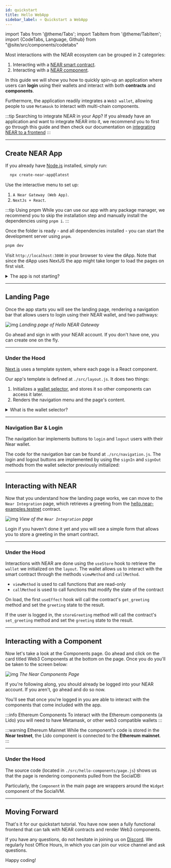 ```yaml
---
id: quickstart
title: Hello WebApp
sidebar_label: ⭐ Quickstart a WebApp
---
```

import Tabs from '@theme/Tabs';
import TabItem from '@theme/TabItem';
import {CodeTabs, Language, Github} from "@site/src/components/codetabs"

Most interactions with the NEAR ecosystem can be grouped in 2 categories: 
1. Interacting with a [NEAR smart contract](./integrate-contracts.md).
2. Interacting with a [NEAR component](./integrate-components.md).

In this guide we will show you how to quickly spin-up an application where users can **login** using their wallets and interact with both **contracts** and **components**.

Furthermore, the application readily integrates a `Web3 wallet`, allowing people to use `Metamask` to interact with multi-chain components.

:::tip Searching to integrate NEAR in your App?
If you already have an application and want to integrate NEAR into it, we recommend you to first go through this guide and then check our documentation on [integrating NEAR to a frontend](./integrate-contracts.md)
:::

---

## Create NEAR App
If you already have [Node.js](https://nodejs.org/en/download) installed, simply run:

```bash 
  npx create-near-app@latest
```

Use the interactive menu to set up:
1. `A Near Gateway (Web App)`.
2. `NextJs + React`.

:::tip Using pnpm
While you can use our app with any package manager, we recommend you to skip the installation step and manually install the dependencies using `pnpm i`.
:::

Once the folder is ready - and all dependencies installed - you can start the development server using `pnpm`. 

```bash 
pnpm dev
```

Visit `http://localhost:3000` in your browser to view the dApp. Note that since the dApp uses NextJS the app might take longer to load the pages on first visit.

<details>
<summary> The app is not starting? </summary>

Make sure you are using **node >= v18**, you can easily switch versions using `nvm use 18`

</details>

---

## Landing Page

Once the app starts you will see the landing page, rendering a navigation bar that allows users to login using their NEAR wallet, and two pathways:

![img](/docs/assets/examples/hello-near-landing-page.png)
*Landing page of Hello NEAR Gateway*

Go ahead and sign in with your NEAR account. If you don't have one, you can create one on the fly.

<hr className="subsection" />

### Under the Hood

[Next.js](https://nextjs.org/) uses a template system, where each page is a React component.

Our app's template is defined at `./src/layout.js`. It does two things:

1. Initializes a [wallet selector](../../4.tools/wallet-selector.md), and stores it so other components can access it later.
2. Renders the navigation menu and the page's content.

<Github url="https://github.com/near-examples/hello-near-examples/blob/master/frontend/src/layout.js" language="jsx" start="18" end="25" />

<details>
<summary>What is the wallet selector?</summary>

The wallet selector is a component that allows users to select their preferred Near wallet to login. Our application implements a `useInitWallet` hook, that initializes a wallet selector and stores it so other components can access it later.  

</details>

<hr className="subsection" />

### Navigation Bar & Login
The navigation bar implements buttons to `login` and `logout` users with their Near wallet.

The code for the navigation bar can be found at `./src/navigation.js`. The login and logout buttons are implemented by using the `signIn` and `signOut` methods from the wallet selector previously initialized:

<Github url="https://github.com/near-examples/hello-near-examples/blob/master/frontend/src/components/navigation.js" language="jsx" start="10" end="23" />

---

## Interacting with NEAR

Now that you understand how the landing page works, we can move to the `Near Integration` page, which retrieves a greeting from the [hello.near-examples.testnet](https://testnet.nearblocks.io/address/hello.near-examples.testnet) contract.

![img](/docs/assets/examples/hello-near-gateway.png)
*View of the `Near Integration` page*

Login if you haven't done it yet and you will see a simple form that allows you to store a greeting in the smart contract.

<hr className="subsection" />

### Under the Hood
Interactions with NEAR are done using the `useStore` hook to retrieve the `wallet` we initialized on the `layout`. The wallet allows us to interact with the smart contract through the methods `viewMethod` and `callMethod`.

- `viewMethod` is used to call functions that are read-only
- `callMethod` is used to call functions that modify the state of the contract 

<Github url="https://github.com/near-examples/hello-near-examples/blob/master/frontend/src/pages/hello-near/index.js" language="jsx" start="14" end="38" />

On load, the first `useEffect` hook will call the contract's `get_greeting` method and set the `greeting` state to the result.

If the user is logged in, the `storeGreeting` method will call the contract's `set_greeting` method and set the `greeting` state to the result.

---

## Interacting with a Component

Now let's take a look at the Components page. Go ahead and click on the card titled Web3 Components at the bottom on the page. Once you do you'll be taken to the screen below:

![img](/docs/assets/examples/hello-near-components.png)
*The Near Components Page*

If you're following along, you should already be logged into your NEAR account. If you aren't, go ahead and do so now.

You'll see that once you're logged in you are able to interact with the components that come included with the app.

:::info Ethereum Components
To interact with the Ethereum components (a Lido) you will need to have Metamask, or other web3 compatible wallets 
:::

:::warning Ethereum Mainnet
While the component's code is stored in the **Near testnet**, the Lido component is connected to the **Ethereum mainnet**.
:::

<hr className="subsection" />

### Under the Hood

The source code (located in `./src/hello-components/page.js`) shows us that the page is rendering components pulled from the SocialDB:

<CodeTabs>
  <TabItem value="page.js">
    <Github url="https://github.com/near-examples/hello-near-examples/blob/master/frontend/src/pages/hello-components/index.js" start="27" end="36" language="jsx" />
  </TabItem>
  <TabItem value="vm-components.js">
      <Github url="https://github.com/near-examples/hello-near-examples/blob/master/frontend/src/components/vm-component.js" language="jsx" />
  </TabItem>
</CodeTabs>

Particularly, the `Component` in the main page are wrappers around the `Widget` component of the SocialVM.

---

## Moving Forward

That's it for our quickstart  tutorial. You have now seen a fully functional frontend that can talk with NEAR contracts and render Web3 components.

If you have any questions, do not hesitate in joining us on [Discord](https://near.chat). We regularly host Office Hours, in which you can join our voice channel and ask questions.

Happy coding!
